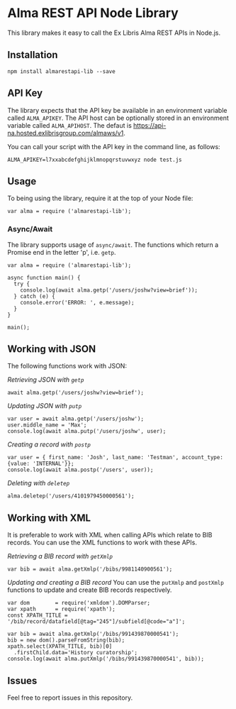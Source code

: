 # Alma REST API Node Library

This library makes it easy to call the Ex Libris Alma REST APIs in Node.js.

## Installation
`npm install almarestapi-lib --save` 

## API Key
The library expects that the API key be available in an environment variable called `ALMA_APIKEY`. The API host can be optionally stored in an environment variable called `ALMA_APIHOST`. The defaut is https://api-na.hosted.exlibrisgroup.com/almaws/v1.

You can call your script with the API key in the command line, as follows:
```
ALMA_APIKEY=l7xxabcdefghijklmnopqrstuvwxyz node test.js 
```

## Usage
To being using the library, require it at the top of your Node file:
```
var alma = require ('almarestapi-lib');
```

### Async/Await
The library supports usage of `async/await`. The functions which return a Promise end in the letter 'p', i.e. `getp`.
```
var alma = require ('almarestapi-lib');

async function main() {
  try {
    console.log(await alma.getp('/users/joshw?view=brief'));
  } catch (e) {
    console.error('ERROR: ', e.message);
  }
}

main();
```

## Working with JSON
The following functions work with JSON:

*Retrieving JSON with `getp`*
```
await alma.getp('/users/joshw?view=brief');
```
*Updating JSON with `putp`*
```
var user = await alma.getp('/users/joshw');
user.middle_name = 'Max';
console.log(await alma.putp('/users/joshw', user);
```
*Creating a record with `postp`*
```
var user = { first_name: 'Josh', last_name: 'Testman', account_type:{value: 'INTERNAL'}};
console.log(await alma.postp('/users', user));
```

*Deleting with `deletep`*
```
alma.deletep('/users/4101979450000561');
```

## Working with XML
It is preferable to work with XML when calling APIs which relate to BIB records. You can use the XML functions to work with these APIs.

*Retrieving a BIB record with `getXmlp`*
```
var bib = await alma.getXmlp('/bibs/9981140900561');
```

*Updating and creating a BIB record*
You can use the `putXmlp` and `postXmlp` functions to update and create BIB records respectively.
```
var dom        = require('xmldom').DOMParser;
var xpath      = require('xpath');
const XPATH_TITLE = '/bib/record/datafield[@tag="245"]/subfield[@code="a"]';

var bib = await alma.getXmlp('/bibs/991439870000541');
bib = new dom().parseFromString(bib);
xpath.select(XPATH_TITLE, bib)[0]
  .firstChild.data='History curatorship';
console.log(await alma.putXmlp('/bibs/991439870000541', bib));      
```

## Issues
Feel free to report issues in this repository.
